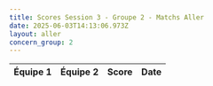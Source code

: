 ```yaml
---
title: Scores Session 3 - Groupe 2 - Matchs Aller
date: 2025-06-03T14:13:06.973Z
layout: aller
concern_group: 2
---
```




| Équipe 1 | Équipe 2 | Score | Date |
|----------|----------|-------|------|

